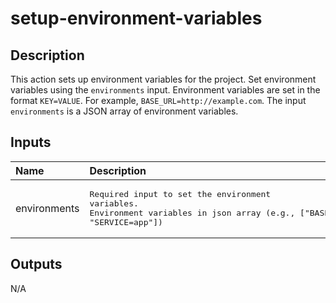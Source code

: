 # setup-environment-variables

<!-- actdocs start -->

## Description

This action sets up environment variables for the project.
Set environment variables using the `environments` input.
Environment variables are set in the format `KEY=VALUE`.
For example, `BASE_URL=http://example.com`.
The input `environments` is a JSON array of environment variables.

## Inputs

| Name         | Description                                                                                                                                               | Default | Required |
| :----------- | :-------------------------------------------------------------------------------------------------------------------------------------------------------- | :------ | :------: |
| environments | <pre>Required input to set the environment variables.<br>Environment variables in json array (e.g., ["BASE_URL=http://example.com", "SERVICE=app"])</pre> | `[]`    |   yes    |

## Outputs

N/A

<!-- actdocs end -->
